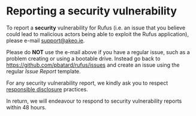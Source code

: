 # Reporting a security vulnerability

To report a **security** vulnerability for Rufus (i.e. an issue that you believe could lead to malicious actors being able to exploit the Rufus application), please e-mail support@akeo.ie.

Please do **NOT** use the e-mail above if you have a regular issue, such as a problem creating or using a bootable drive. Instead go back to https://github.com/pbatard/rufus/issues and create an issue using the regular *Issue Report* template.

For any security vulnerability report, we kindly ask you to respect [responsible disclosure](https://en.wikipedia.org/wiki/Responsible_disclosure) practices.

In return, we will endeavour to respond to security vulnerability reports within 48 hours.
